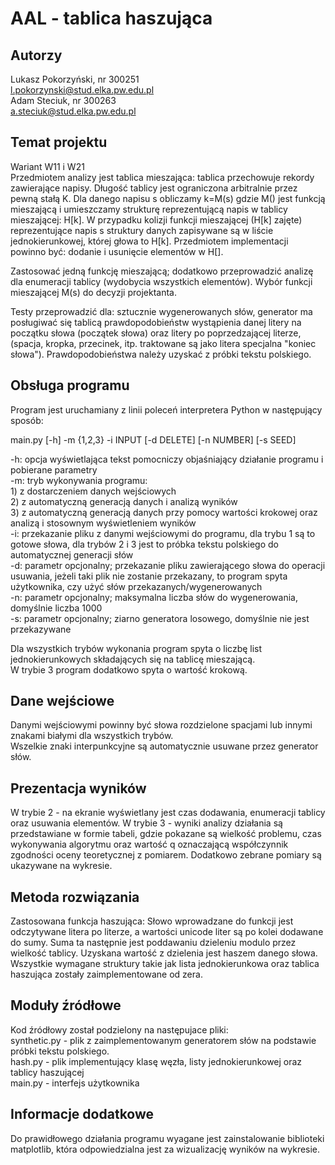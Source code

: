 # AAL - tablica haszująca

## Autorzy
Lukasz Pokorzyński, nr 300251  
l.pokorzynski@stud.elka.pw.edu.pl  
Adam Steciuk, nr 300263  
a.steciuk@stud.elka.pw.edu.pl

## Temat projektu
Wariant W11 i W21  
Przedmiotem analizy jest tablica mieszająca: tablica przechowuje rekordy zawierające napisy. Długość
tablicy jest ograniczona arbitralnie przez pewną stałą K. Dla danego napisu s obliczamy k=M(s) gdzie
M() jest funkcją mieszającą i umieszczamy strukturę reprezentującą napis w tablicy mieszającej: H[k].
W przypadku kolizji funkcji mieszającej (H[k] zajęte) reprezentujące napis s struktury danych
zapisywane są w liście jednokierunkowej, której głowa to H[k]. Przedmiotem implementacji powinno być:
dodanie i usunięcie elementów w H[].

Zastosować jedną funkcję mieszającą; dodatkowo przeprowadzić analizę dla enumeracji tablicy
(wydobycia wszystkich elementów). Wybór funkcji mieszającej M(s) do decyzji projektanta.

Testy przeprowadzić dla: sztucznie wygenerowanych słów, generator ma posługiwać się tablicą
prawdopodobieństw wystąpienia danej litery na początku słowa (początek słowa) oraz litery po
poprzedzającej literze, (spacja, kropka, przecinek, itp. traktowane są jako litera specjalna "koniec
słowa"). Prawdopodobieństwa należy uzyskać z próbki tekstu polskiego.

## Obsługa programu
Program jest uruchamiany z linii poleceń interpretera Python w następujący sposób:

main.py [-h] -m {1,2,3} -i INPUT [-d DELETE] [-n NUMBER] [-s SEED]

-h: opcja wyświetlająca tekst pomocniczy objaśniający działanie programu i pobierane parametry  
-m: tryb wykonywania programu:  
    1) z dostarczeniem danych wejściowych  
    2) z automatyczną generacją danych i analizą wyników  
    3) z automatyczną generacją danych przy pomocy wartości krokowej oraz analizą i stosownym wyświetleniem wyników  
-i: przekazanie pliku z danymi wejściowymi do programu, dla trybu 1 są to gotowe słowa, dla trybów 2 i 3 jest to próbka
tekstu polskiego do automatycznej generacji słów  
-d: parametr opcjonalny; przekazanie pliku zawierającego słowa do operacji usuwania, jeżeli taki plik nie zostanie
przekazany, to program spyta użytkownika, czy użyć słów przekazanych/wygenerowanych  
-n: parametr opcjonalny; maksymalna liczba słów do wygenerowania, domyślnie liczba 1000  
-s: parametr opcjonalny; ziarno generatora losowego, domyślnie nie jest przekazywane

Dla wszystkich trybów wykonania program spyta o liczbę list jednokierunkowych składających się na tablicę mieszającą.  
W trybie 3 program dodatkowo spyta o wartość krokową.

## Dane wejściowe
Danymi wejściowymi powinny być słowa rozdzielone spacjami lub innymi znakami białymi dla wszystkich trybów.  
Wszelkie znaki interpunkcyjne są automatycznie usuwane przez generator słów.

## Prezentacja wyników
W trybie 2 - na ekranie wyświetlany jest czas dodawania, enumeracji tablicy oraz usuwania elementów.
W trybie 3 - wyniki analizy działania są przedstawiane w formie tabeli, gdzie pokazane są wielkość problemu,
czas wykonywania algorytmu oraz wartość q oznaczającą współczynnik zgodności oceny teoretycznej z pomiarem.
Dodatkowo zebrane pomiary są ukazywane na wykresie.

## Metoda rozwiązania
Zastosowana funkcja haszująca:
Słowo wprowadzane do funkcji jest odczytywane litera po literze, a wartości unicode liter są po kolei dodawane do sumy.
Suma ta następnie jest poddawaniu dzieleniu modulo przez wielkość tablicy. Uzyskana wartość z dzielenia jest
haszem danego słowa.  
Wszystkie wymagane struktury takie jak lista jednokierunkowa oraz tablica haszująca zostały zaimplementowane od zera.

## Moduły źródłowe
Kod źródłowy został podzielony na następujace pliki:  
synthetic.py    - plik z zaimplementowanym generatorem słów na podstawie próbki tekstu polskiego.  
hash.py         - plik implementujący klasę węzła, listy jednokierunkowej oraz tablicy haszującej  
main.py         - interfejs użytkownika

## Informacje dodatkowe
Do prawidłowego działania programu wyagane jest zainstalowanie biblioteki matplotlib, która odpowiedzialna jest
za wizualizację wyników na wykresie.
